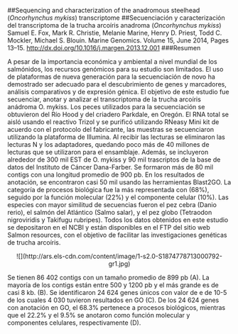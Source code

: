 ##Sequencing and characterization of the anadromous steelhead (*Oncorhynchus mykiss*) transcriptome
##Secuenciación y caracterización del transcriptoma de la trucha arcoíris anadroma (*Oncorhynchus mykiss*)
Samuel E. Fox, Mark R. Christie, Melanie Marine, Henry D. Priest, Todd C. Mockler, Michael S. Blouin. Marine Genomics. Volume 15, June 2014, Pages 13–15.
<http://dx.doi.org/10.1016/j.margen.2013.12.001>
###Resumen

A pesar de la importancia económica y ambiental a nivel mundial de los salmónidos, los recursos genómicos para su estudio son limitados. El uso de plataformas de nueva generación para la secuenciación de novo ha demostrado ser adecuado para el descubrimiento de genes y marcadores, análisis comparativos y de expresión génica. El objetivo de este estudio fue secuenciar, anotar y analizar el transcriptoma de la trucha arcoíris anádroma O. mykiss. Los peces utilizados para la secuenciación se obtuvieron del Río Hood y del criadero Parkdale, en Oregón. El RNA total se aisló usando el reactivo Trizol y se purificó utilizando RNeasy Mini kit de acuerdo con el protocolo del fabricante, las muestras se secuenciaron utilizando la plataforma de Illumina. Al recibir las lecturas se eliminaron las lecturas N y los adaptadores, quedando poco más de 40 millones de lecturas que se utilizaron para el ensamblaje. Además, se incluyeron alrededor de 300 mil EST de O. mykiss y 90 mil trascriptos de la base de datos del Instituto de Cáncer Dana-Farber. Se formaron más de 80 mil contigs con una longitud promedio de 900 pb. En los resultados de anotación, se encontraron casi 50 mil usando las herramientas Blast2GO. La categoría de procesos biológica fue la más representada con (68%), seguido por la función molecular (22%) y el componente celular (10%). Las especies con mayor similitud de secuencias fueron el pez cebra (Danio rerio), el salmón del Atlántico (Salmo salar), y el pez globo (Tetraodon nigroviridis y Takifugu rubripes). Todos los datos obtenidos en este estudio se depositaron en el NCBI y están disponibles en el FTP del sitio web Salmon resources, con el objetivo de facilitar las investigaciones genéticas de trucha arcoíris.


<center>![](http://ars.els-cdn.com/content/image/1-s2.0-S1874778713000792-gr1.jpg) </center>

Se tienen 86 402 contigs con un tamaño promedio de 899 pb (A). La mayoría de los contigs están entre 500 y 1200 pb y el más grande es de casi 8 kb. (B). Se identificaron 24 624 genes únicos con valor de e de 10-5 de los cuales 4 030 tuvieron resultados en GO (C). De los 24 624 genes con anotación en GO, el 68.3% pertenece a procesos biológicos, mientras que el 22.2% y el 9.5% se anotaron como función molecular y componentes celulares, respectivamente (D).
